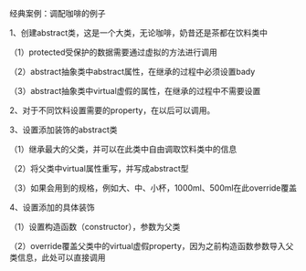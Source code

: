 经典案例：调配咖啡的例子

1、创建abstract类，这是一个大类，无论咖啡，奶昔还是茶都在饮料类中

（1）protected受保护的数据需要通过虚拟的方法进行调用

（2）abstract抽象类中abstract属性，在继承的过程中必须设置bady

（3）abstract抽象类中virtual虚假的属性，在继承的过程中不需要设置

2、对于不同饮料设置需要的property，在以后可以调用。

3、设置添加装饰的abstract类

（1）继承最大的父类，并可以在此类中自由调取饮料类中的信息

（2）将父类中virtual属性重写，并写成abstract型

（3）如果会用到的规格，例如大、中、小杯，1000ml、500ml在此override覆盖

4、设置添加的具体装饰

（1）设置构造函数（constructor），参数为父类

（2）override覆盖父类中的virtual虚假property，因为之前构造函数参数导入父类信息，此处可以直接调用